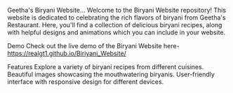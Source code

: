 Geetha's Biryani Website...
Welcome to the Biryani Website repository! This website is dedicated to celebrating the rich flavors of biryani from Geetha's Restaurant. Here, you'll find a collection of delicious biryani recipes, along with helpful designs and animations which you can include in your website.

Demo
Check out the live demo of the Biryani Website here- https://realgt1.github.io/Biriyani_Website/

Features
Explore a variety of biryani recipes from different cuisines.
Beautiful images showcasing the mouthwatering biryanis.
User-friendly interface with responsive design for different devices.
